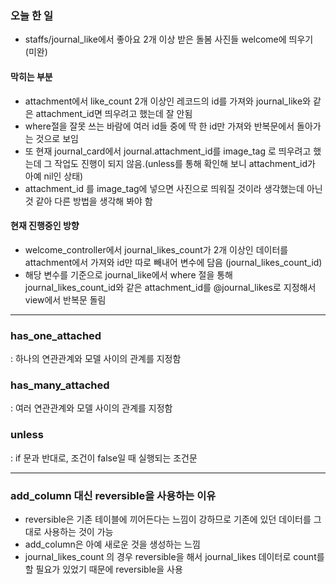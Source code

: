 ### 오늘 한 일 
- staffs/journal_like에서 좋아요 2개 이상 받은 돌봄 사진들 welcome에 띄우기 (미완) 

#### 막히는 부분 
- attachment에서 like_count 2개 이상인 레코드의 id를 가져와 journal_like와 같은 attachment_id면 띄우려고 했는데 잘 안됨 
- where절을 잘못 쓰는 바람에 여러 id들 중에 딱 한 id만 가져와 반복문에서 돌아가는 것으로 보임 
- 또 현재 journal_card에서 journal.attachment_id를 image_tag 로 띄우려고 했는데 그 작업도 진행이 되지 않음.(unless를 통해 확인해 보니 attachment_id가 아예 nil인 상태)
- attachment_id 를 image_tag에 넣으면 사진으로 띄워질 것이라 생각했는데 아닌 것 같아 다른 방법을 생각해 봐야 함 

#### 현재 진행중인 방향 
- welcome_controller에서 journal_likes_count가 2개 이상인 데이터를 attachment에서 가져와 id만 따로 빼내어 변수에 담음 (journal_likes_count_id)
- 해당 변수를 기준으로 journal_like에서 where 절을 통해 journal_likes_count_id와 같은 attachment_id를 @journal_likes로 지정해서 view에서 반복문 돌림 

___________________________________________________


### has_one_attached
: 하나의 연관관계와 모델 사이의 관계를 지정함

### has_many_attached
: 여러 연관관계와 모델 사이의 관계를 지정함

### unless
: if 문과 반대로, 조건이 false일 때 실행되는 조건문 


____________________

### add_column 대신 reversible을 사용하는 이유 
- reversible은 기존 테이블에 끼어든다는 느낌이 강하므로 기존에 있던 데이터를 그대로 사용하는 것이 가능
- add_column은 아예 새로운 것을 생성하는 느낌
- journal_likes_count 의 경우 reversible을 해서 journal_likes 데이터로 count를 할 필요가 있었기 때문에 reversible을 사용 
